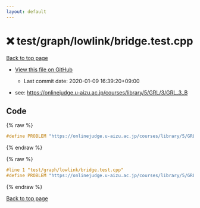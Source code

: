 ```yaml
---
layout: default
---
```


<!-- mathjax config similar to math.stackexchange -->
<script type="text/javascript" async
  src="https://cdnjs.cloudflare.com/ajax/libs/mathjax/2.7.5/MathJax.js?config=TeX-MML-AM_CHTML">
</script>
<script type="text/x-mathjax-config">
  MathJax.Hub.Config({
    TeX: { equationNumbers: { autoNumber: "AMS" }},
    tex2jax: {
      inlineMath: [ ['$','$'] ],
      processEscapes: true
    },
    "HTML-CSS": { matchFontHeight: false },
    displayAlign: "left",
    displayIndent: "2em"
  });
</script>

<script type="text/javascript" src="https://cdnjs.cloudflare.com/ajax/libs/jquery/3.4.1/jquery.min.js"></script>
<script src="https://cdn.jsdelivr.net/npm/jquery-balloon-js@1.1.2/jquery.balloon.min.js" integrity="sha256-ZEYs9VrgAeNuPvs15E39OsyOJaIkXEEt10fzxJ20+2I=" crossorigin="anonymous"></script>
<script type="text/javascript" src="../../../../assets/js/copy-button.js"></script>
<link rel="stylesheet" href="../../../../assets/css/copy-button.css" />


# :x: test/graph/lowlink/bridge.test.cpp

<a href="../../../../index.html">Back to top page</a>

* <a href="{{ site.github.repository_url }}/blob/master/test/graph/lowlink/bridge.test.cpp">View this file on GitHub</a>
    - Last commit date: 2020-01-09 16:39:20+09:00


* see: <a href="https://onlinejudge.u-aizu.ac.jp/courses/library/5/GRL/3/GRL_3_B">https://onlinejudge.u-aizu.ac.jp/courses/library/5/GRL/3/GRL_3_B</a>


## Code

<a id="unbundled"></a>
{% raw %}
```cpp
#define PROBLEM "https://onlinejudge.u-aizu.ac.jp/courses/library/5/GRL/3/GRL_3_B"

```
{% endraw %}

<a id="bundled"></a>
{% raw %}
```cpp
#line 1 "test/graph/lowlink/bridge.test.cpp"
#define PROBLEM "https://onlinejudge.u-aizu.ac.jp/courses/library/5/GRL/3/GRL_3_B"

```
{% endraw %}

<a href="../../../../index.html">Back to top page</a>

